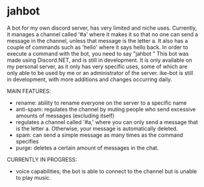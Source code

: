 # jahbot
A bot for my own discord server, has very limited and niche uses. 
Currently, it manages a channel called '#a' where it makes it so that no one can send a message in the channel, unless that message is the letter a.
It also has a couple of commands such as 'hello' where it says hello back. 
In order to execute a command with the bot, you need to say "jahbot <command>" 
This bot was made using Discord.NET, and is still in development. It is only available on my personal server, as it only has very specific uses, some of which are only able to be used by me or an administrator of the server. 
ike-bot is still in development, with more additions and changes occurring daily. 

MAIN FEATURES:
- rename: ability to rename everyone on the server to a specific name
- anti-spam: regulates the channel by muting people who send excessive amounts of messages (excluding itself)
- regulates a channel called '#a,' where you can only send a message that is the letter a. Otherwise, your message is automatically deleted.
- spam: can send a simple message as many times as the command specifies
- purge: deletes a certain amount of messages in the chat. 

CURRENTLY IN PROGRESS:
- voice capabilities; the bot is able to connect to the channel but is unable to play music. 
